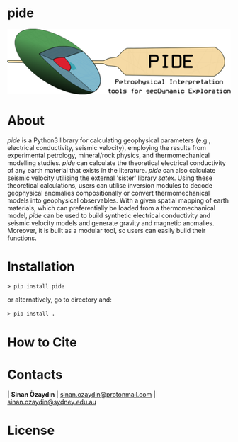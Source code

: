 # pide
<img src="./docs/figures/pide_logo_0.png">

# About
*pide* is a Python3 library for calculating geophysical parameters (e.g., electrical conductivity, seismic velocity), employing the results from experimental petrology, mineral/rock physics, and thermomechanical modelling studies. *pide* can calculate the theoretical electrical conductivity of any earth material that exists in the literature. *pide* can also calculate seismic velocity utilising the external 'sister' library *satex*. Using these theoretical calculations, users can utilise inversion modules to decode geophysical anomalies compositionally or convert thermomechanical models into geophysical observables. With a given spatial mapping of earth materials, which can preferentially be loaded from a thermomechanical model, *pide*  can be used to build synthetic electrical conductivity and seismic velocity models and generate gravity and magnetic anomalies. Moreover, it is built as a modular tool, so users can easily build their functions.

# Installation

`> pip install pide`

or alternatively, go to directory and:

`> pip install .`

# How to Cite

# Contacts

| **Sinan Özaydın** | sinan.ozaydin@protonmail.com | sinan.ozaydin@sydney.edu.au

# License

